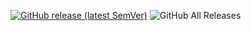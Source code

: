 [![GitHub release (latest SemVer)](https://img.shields.io/github/v/release/1C0D/Obsidian-Advanced-Comments?style=for-the-badge&sort=semver)](https://github.com/JeppeKlitgaard/ObsidianTweaks/releases/latest)
![GitHub All Releases](https://img.shields.io/github/downloads/1C0D/Obsidian-Advanced-Comments/total?style=for-the-badge)
